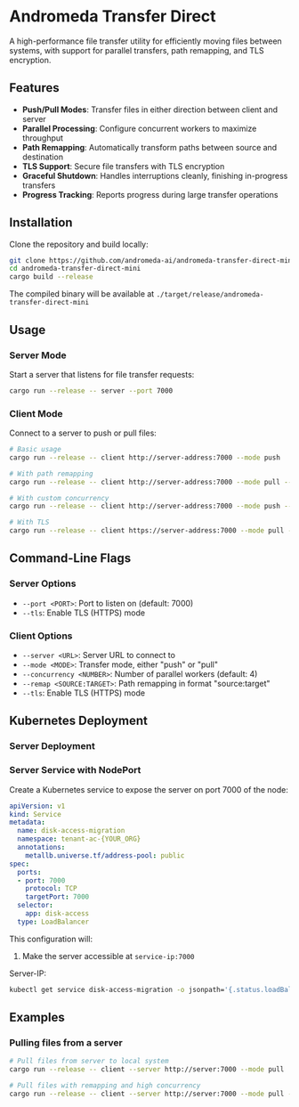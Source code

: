 # Andromeda Transfer Direct

A high-performance file transfer utility for efficiently moving files between systems, with support for parallel transfers, path remapping, and TLS encryption.

## Features

- **Push/Pull Modes**: Transfer files in either direction between client and server
- **Parallel Processing**: Configure concurrent workers to maximize throughput
- **Path Remapping**: Automatically transform paths between source and destination
- **TLS Support**: Secure file transfers with TLS encryption
- **Graceful Shutdown**: Handles interruptions cleanly, finishing in-progress transfers
- **Progress Tracking**: Reports progress during large transfer operations

## Installation

Clone the repository and build locally:

```bash
git clone https://github.com/andromeda-ai/andromeda-transfer-direct-mini.git
cd andromeda-transfer-direct-mini
cargo build --release
```

The compiled binary will be available at `./target/release/andromeda-transfer-direct-mini`

## Usage

### Server Mode

Start a server that listens for file transfer requests:

```bash
cargo run --release -- server --port 7000
```

### Client Mode

Connect to a server to push or pull files:

```bash
# Basic usage
cargo run --release -- client http://server-address:7000 --mode push

# With path remapping
cargo run --release -- client http://server-address:7000 --mode pull --remap /source/path:/destination/path

# With custom concurrency
cargo run --release -- client http://server-address:7000 --mode push --concurrency 8

# With TLS
cargo run --release -- client https://server-address:7000 --mode pull --tls
```

## Command-Line Flags

### Server Options
- `--port <PORT>`: Port to listen on (default: 7000)
- `--tls`: Enable TLS (HTTPS) mode

### Client Options
- `--server <URL>`: Server URL to connect to
- `--mode <MODE>`: Transfer mode, either "push" or "pull"
- `--concurrency <NUMBER>`: Number of parallel workers (default: 4)
- `--remap <SOURCE:TARGET>`: Path remapping in format "source:target"
- `--tls`: Enable TLS (HTTPS) mode

## Kubernetes Deployment

### Server Deployment
### Server Service with NodePort

Create a Kubernetes service to expose the server on port 7000 of the node:

```yaml
apiVersion: v1
kind: Service
metadata:
  name: disk-access-migration
  namespace: tenant-ac-{YOUR_ORG}
  annotations:
    metallb.universe.tf/address-pool: public
spec:
  ports:
  - port: 7000
    protocol: TCP
    targetPort: 7000
  selector:
    app: disk-access
  type: LoadBalancer
```

This configuration will:
1. Make the server accessible at `service-ip:7000`

Server-IP:
```bash
kubectl get service disk-access-migration -o jsonpath='{.status.loadBalancer.ingress[0].ip}'
```

## Examples

### Pulling files from a server

```bash
# Pull files from server to local system
cargo run --release -- client --server http://server:7000 --mode pull

# Pull files with remapping and high concurrency
cargo run --release -- client --server http://server:7000 --mode pull --remap /remote/data:/local/backup --concurrency 16
```